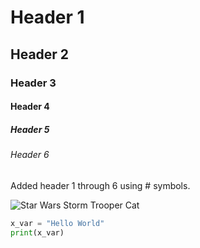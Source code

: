 # Header 1
## Header 2
### Header 3
#### Header 4
##### Header 5
###### Header 6

Added header 1 through 6 using # symbols.

![Star Wars Storm Trooper Cat](https://octodex.github.com/images/stormtroopocat.png)

``` python
x_var = "Hello World"
print(x_var)
```
